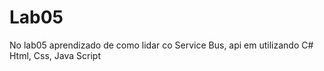 # Lab05
No lab05 aprendizado de como lidar co Service Bus, api em utilizando C# Html, Css, Java Script 



